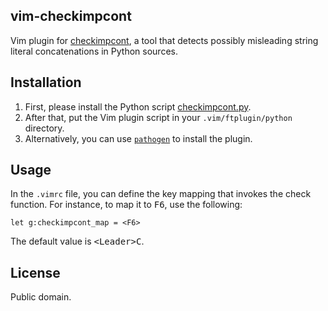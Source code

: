 ## vim-checkimpcont ##

Vim plugin for [checkimpcont][cic], a tool that detects possibly misleading
string literal concatenations in Python sources.


## Installation ##

1.  First, please install the Python script [checkimpcont.py][cic].
2.  After that, put the Vim plugin script in your `.vim/ftplugin/python`
    directory.
3.  Alternatively, you can use [`pathogen`][pathogen] to install the plugin.


## Usage ##

In the `.vimrc` file, you can define the key mapping that invokes the check
function.  For instance, to map it to <kbd>F6</kbd>, use the following:

```viml
let g:checkimpcont_map = <F6>
```

The default value is <kbd>&lt;Leader&gt;</kbd><kbd>C</kbd>.


## License ##

Public domain.


[cic]: https://github.com/congma/checkimpcont "checkimpcont"
[pathogen]: https://github.com/tpope/vim-pathogen "pathogen: a Vim runtimepath manager"
